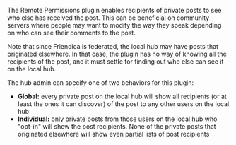 The Remote Permissions plugin enables recipients of private posts to see who else has received the post. This can be beneficial on community servers where people may want to modify the way they speak depending on who can see their comments to the post.

Note that since Friendica is federated, the local hub may have posts that originated elsewhere. In that case, the plugin has no way of knowing all the recipients of the post, and it must settle for finding out who else can see it on the local hub.

The hub admin can specify one of two behaviors for this plugin:

* **Global:** every private post on the local hub will show all recipients (or at least the ones it can discover) of the post to any other users on the local hub
* **Individual:** only private posts from those users on the local hub who "opt-in" will show the post recipients. None of the private posts that originated elsewhere will show even partial lists of post recipients
